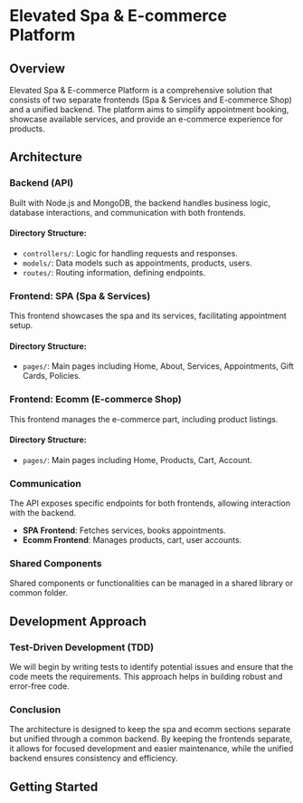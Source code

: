 # Elevated Spa & E-commerce Platform

## Overview

Elevated Spa & E-commerce Platform is a comprehensive solution that consists of
two separate frontends (Spa & Services and E-commerce Shop) and a unified
backend. The platform aims to simplify appointment booking, showcase available
services, and provide an e-commerce experience for products.

## Architecture

### Backend (API)

Built with Node.js and MongoDB, the backend handles business logic, database
interactions, and communication with both frontends.

#### Directory Structure:

-   `controllers/`: Logic for handling requests and responses.
-   `models/`: Data models such as appointments, products, users.
-   `routes/`: Routing information, defining endpoints.

### Frontend: SPA (Spa & Services)

This frontend showcases the spa and its services, facilitating appointment
setup.

#### Directory Structure:

-   `pages/`: Main pages including Home, About, Services, Appointments, Gift
    Cards, Policies.

### Frontend: Ecomm (E-commerce Shop)

This frontend manages the e-commerce part, including product listings.

#### Directory Structure:

-   `pages/`: Main pages including Home, Products, Cart, Account.

### Communication

The API exposes specific endpoints for both frontends, allowing interaction with
the backend.

-   **SPA Frontend**: Fetches services, books appointments.
-   **Ecomm Frontend**: Manages products, cart, user accounts.

### Shared Components

Shared components or functionalities can be managed in a shared library or
common folder.

## Development Approach

### Test-Driven Development (TDD)

We will begin by writing tests to identify potential issues and ensure that the
code meets the requirements. This approach helps in building robust and
error-free code.

### Conclusion

The architecture is designed to keep the spa and ecomm sections separate but
unified through a common backend. By keeping the frontends separate, it allows
for focused development and easier maintenance, while the unified backend
ensures consistency and efficiency.

## Getting Started
